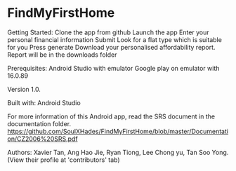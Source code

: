 # FindMyFirstHome

Getting Started:
Clone the app from github
Launch the app
Enter your personal financial information
Submit
Look for a flat type which is suitable for you
Press generate
Download your personalised affordability report.
Report will be in the downloads folder

Prerequisites:
Android Studio with emulator
Google play on emulator with 16.0.89

Version 1.0.

Built with:
Android Studio

For more information of this Android app, read the SRS document in the documentation folder.
https://github.com/SoulXHades/FindMyFirstHome/blob/master/Documentation/CZ2006%20SRS.pdf

Authors:
Xavier Tan, Ang Hao Jie, Ryan Tiong, Lee Chong yu, Tan Soo Yong. (View their profile at 'contributors' tab)
